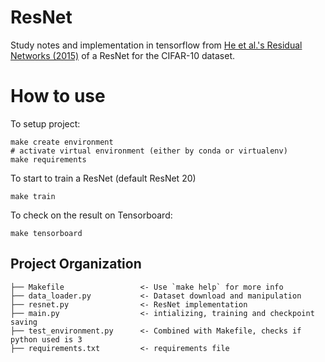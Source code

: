 # ResNet
Study notes and implementation in tensorflow from [He et al.'s Residual Networks (2015)](https://arxiv.org/abs/1512.03385) of a ResNet for the CIFAR-10 dataset.

# How to use
To setup project:
 ```
make create environment
# activate virtual environment (either by conda or virtualenv)
make requirements
```

To start to train a ResNet (default ResNet 20)
 ```
make train
```

To check on the result on Tensorboard:
 ```
make tensorboard
```

Project Organization
------------

    ├── Makefile                 <- Use `make help` for more info
    ├── data_loader.py           <- Dataset download and manipulation
    ├── resnet.py                <- ResNet implementation
    ├── main.py                  <- intializing, training and checkpoint saving
    ├── test_environment.py      <- Combined with Makefile, checks if python used is 3
    ├── requirements.txt         <- requirements file
    


